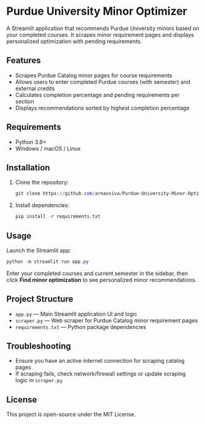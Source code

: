 # Purdue University Minor Optimizer

A Streamlit application that recommends Purdue University minors based on your completed courses. It scrapes minor requirement pages and displays personalized optimization with pending requirements.

## Features

- Scrapes Purdue Catalog minor pages for course requirements
- Allows users to enter completed Purdue courses (with semester) and external credits
- Calculates completion percentage and pending requirements per section
- Displays recommendations sorted by highest completion percentage

## Requirements

- Python 3.8+
- Windows / macOS / Linux

## Installation

1. Clone the repository:
   ```powershell
   git clone https://github.com/arnavsiva/Purdue-University-Minor-Optimizer
   ```

2. Install dependencies:
   ```powershell
   pip install -r requirements.txt
   ```

## Usage

Launch the Streamlit app:
```powershell
python -m streamlit run app.py
```

Enter your completed courses and current semester in the sidebar, then click **Find minor optimization** to see personalized minor recommendations.

## Project Structure

- `app.py` — Main Streamlit application UI and logic
- `scraper.py` — Web scraper for Purdue Catalog minor requirement pages
- `requirements.txt` — Python package dependencies

## Troubleshooting

- Ensure you have an active internet connection for scraping catalog pages
- If scraping fails, check network/firewall settings or update scraping logic in `scraper.py`

## License

This project is open-source under the MIT License.
